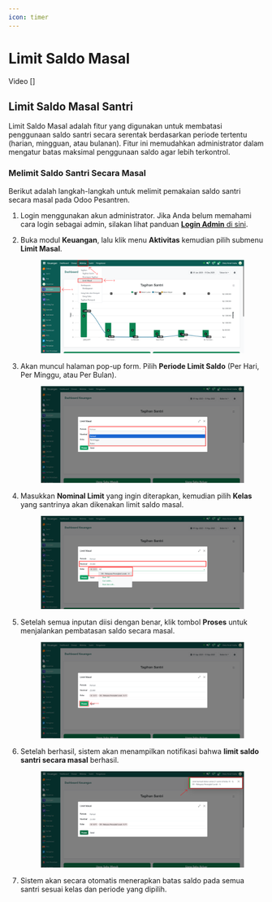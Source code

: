 ```yaml
---
icon: timer
---
```


# Limit Saldo Masal

Video \[]

## Limit Saldo Masal Santri

Limit Saldo Masal adalah fitur yang digunakan untuk membatasi penggunaan saldo santri secara serentak berdasarkan periode tertentu (harian, mingguan, atau bulanan). Fitur ini memudahkan administrator dalam mengatur batas maksimal penggunaan saldo agar lebih terkontrol.

### Melimit Saldo Santri Secara Masal

Berikut adalah langkah-langkah untuk melimit pemakaian saldo santri secara masal pada Odoo Pesantren.

1. Login menggunakan akun administrator. Jika Anda belum memahami cara login sebagai admin, silakan lihat panduan [**Login Admin** di sini](../../panduan-login/login-admin.md).
2.  Buka modul **Keuangan**, lalu klik menu **Aktivitas** kemudian pilih submenu **Limit Masal**.

    <figure><img src="../../.gitbook/assets/images-355.PNG" alt=""><figcaption></figcaption></figure>


3.  Akan muncul halaman pop-up form. Pilih **Periode Limit Saldo** (Per Hari, Per Minggu, atau Per Bulan).

    <figure><img src="../../.gitbook/assets/images-356.png" alt=""><figcaption></figcaption></figure>


4.  Masukkan **Nominal Limit** yang ingin diterapkan, kemudian pilih **Kelas** yang santrinya akan dikenakan limit saldo masal.

    <figure><img src="../../.gitbook/assets/images-357.png" alt=""><figcaption></figcaption></figure>


5.  Setelah semua inputan diisi dengan benar, klik tombol **Proses** untuk menjalankan pembatasan saldo secara masal.

    <figure><img src="../../.gitbook/assets/images-358.png" alt=""><figcaption></figcaption></figure>


6.  Setelah berhasil, sistem akan menampilkan notifikasi bahwa **limit saldo santri secara masal** berhasil.

    <figure><img src="../../.gitbook/assets/images-359.png" alt=""><figcaption></figcaption></figure>


7. Sistem akan secara otomatis menerapkan batas saldo pada semua santri sesuai kelas dan periode yang dipilih.
